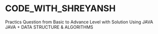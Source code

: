 # CODE_WITH_SHREYANSH
Practics Question from Basic to Advance Level with Solution Using JAVA
JAVA + DATA STRUCTURE & ALGORITHMS 
